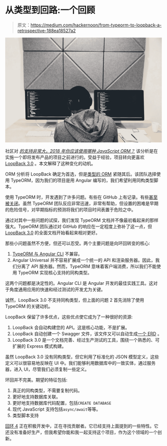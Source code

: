 # 从类型到回路:一个回顾

> 原文：<https://medium.com/hackernoon/from-typeorm-to-loopback-a-retrospective-188ea18527a2>

![](img/c1c2a3e0f514c4eb439ec7553b89d7e7.png)

社区对 [*的支持非常大，2018 年你应该使用哪种 JavaScript ORM？*](https://medium.freecodecamp.org/a-comparison-of-the-top-orms-for-2018-19c4feeaa5f) 该分析是在实施一个即将发布产品的项目之前进行的。受益于经验，项目转向更喜欢 [LoopBack 3.0](http://loopback.io/doc/en/lb3/index.html) 。本文解释了这种变化的动机。

ORM 分析将 LoopBack 确定为首选，但是[类型的 ORM](https://github.com/typeorm/typeorm) 紧随其后。该团队选择使用 TypeORM，因为我们的项目是用 Angular 编写的，我们希望利用同构类型脚本。

使用 TypeORM 时，开发遇到了许多问题。有些在 GitHub 上有记录。有些[甚至被关闭](https://github.com/typeorm/typeorm/issues/900#issuecomment-377059814)。虽然 TypeORM 团队反应非常迅速，非常有帮助，但设置的困难是早期的危险信号，对早期指标的预测将我们的项目时间表置于危险之中。

通过对其中一些问题的试探，我们发现 TypeORM 文档并不像最初看起来的那样强大。TypeORM 团队通过对 GitHub 的响应在一定程度上弥补了这一点，但 [LoopBack 3.0](http://loopback.io/doc/en/lb3/index.html) 的全面文档开始看起来相对更好。

那些小问题虽然不方便，但还可以忍受。两个主要问题是向环回转变的核心:

1.  [TypeORM 与 Angular CLI](https://github.com/typeorm/typeorm/pull/1143#issuecomment-355102915) 不兼容。
2.  Angular Universal 并不容易扩展成一个统一的 API 和渲染服务器。因此，我们分离了 API 服务器。然而，TypeORM 意味着客户端消费，所以我们不能使用 TypeORM 实现核心支持的同构类型。

这两个问题都是决定性的。Angular CLI 是 Angular 开发的最佳实践工具。这对于角度通用应用的快速和经过测试的开发尤为关键。

诚然，LoopBack 3.0 不支持同构类型，但上面的问题 2 首先消除了使用 TypeORM 的关键动机。

LoopBack 保留了许多优点，这些优点使它成为了一种很好的资源:

1.  LoopBack 会自动构建您的 API。这是核心功能，不是扩展。
2.  LoopBack 自动创建一个 Swagger 文件，该文件又可以自动生成[一个 ERD](https://github.com/nrekretep/pikturr) 。
3.  LoopBack 3.0 是一个文档完善、经过生产测试的工具，围绕一个熟悉的、可扩展的 Express 模式构建。

虽然 LoopBack 3.0 没有同构类型，但它利用了标准化的 JSON 模型定义，这些定义可以很容易地反映在 UI 中。我们能够利用数据库中的一致实体，通过服务器，进入 UI，尽管我们必须复制一些定义。

环回并不完美。期望的特征包括:

1.  真正的同构类型，不需要复制代码。
2.  更好地支持数据库关联。
3.  更好地支持数据库代码配置，包括`CREATE DATABASE`
4.  现代 JavaScript 支持包括`async/await`等等。
5.  类型脚本支持

[回环 4](http://loopback.io/doc/en/lb4/index.html) 正在积极开发中，正在寻找贡献者。它已经支持上面提到的一些特性。它还没有准备好生产，但我希望你能和我一起支持这个项目，作为这个领域的一个创新。
